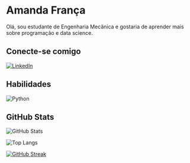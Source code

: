 # Amanda França
Olá, sou estudante de Engenharia Mecânica e gostaria de aprender mais sobre programação e data science.

## Conecte-se comigo
[![LinkedIn](https://img.shields.io/badge/LinkedIn-000?style=for-the-badge&logo=linkedin&logoColor=0E76A8)](https://www.linkedin.com/in/amanda-fran%C3%A7a-181761145/)


## Habilidades
![Python](https://img.shields.io/badge/Python-000?style=for-the-badge&logo=python)

## GitHub Stats

![GitHub Stats](https://github-readme-stats.vercel.app/api?username=amandeusa&theme=transparent&bg_color=C3BEF7&border_color=9E4770&show_icons=true&icon_color=D68B5C&title_color=E94D5F&text_color=FFF)

![Top Langs](https://github-readme-stats-git-masterrstaa-rickstaa.vercel.app/api/top-langs/?username=amandeusa&layout=compact&bg_color=C3BEF7&border_color=9E4770&title_color=E94D5F&text_color=FFF)

[![GitHub Streak](https://streak-stats.demolab.com/?user=amandeusa&theme=bear&background=C3BEF7&border_color=9E4770&dates=FFF)](https://git.io/streak-stats)